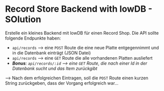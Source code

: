# Record Store Backend with lowDB - SOlution


Erstelle ein kleines Backend mit lowDB für einen Record Shop. Die API sollte folgende Endpunkte haben:

- `api/records` --> eine `POST` Route die eine neue Platte entgegennimmt und in die Datenbank einträgt (JSON Datei)
- `api/records` --> eine `GET` Route die alle vorhandenen Platten ausliefert
-  ***Bonus**: `api/records/:id` --> eine `GET` Route, die nach einer Id in der Datenbank sucht und das Item zurückgibt*

--> Nach dem erfolgreichen Eintragen, soll die `POST` Route einen kurzen String zurückgeben, dass der Vorgang erfolgreich war...

